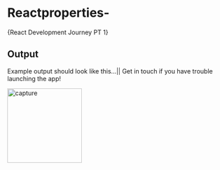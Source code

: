 # Reactproperties-
{React Development Journey PT 1}


## Output 

Example output should look like this...|| Get in touch if you have trouble launching the app!

<img width="170" alt="capture" src="https://user-images.githubusercontent.com/91548582/143285626-943f3852-2790-4539-bf9c-5f8bffd94391.PNG">
